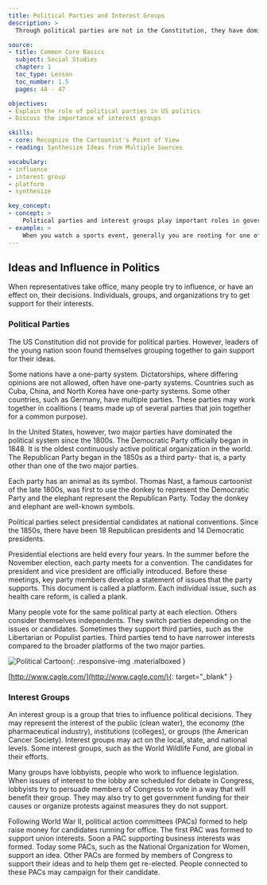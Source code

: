 ```yaml
---
title: Political Parties and Interest Groups
description: >
  Through political parties are not in the Constitution, they have dominated politics since the 1800s. Interest groups try to influence political decisions, working to promote their ideas at all levels of government.

source:
- title: Common Core Basics
  subject: Social Studies
  chapter: 1
  toc_type: Lesson
  toc_number: 1.5
  pages: 44 - 47

objectives:
- Explain the role of political parties in US politics
- Discuss the importance of interest groups

skills:
- core: Recognize the Cartoonist's Point of View
- reading: Synthesize Ideas from Multiple Sources

vocabulary:
- influence
- interest group
- platform
- synthesize

key_concept:
- concept: >
    Political parties and interest groups play important roles in government at all levels.
- example: >
    When you watch a sports event, generally you are rooting for one of the teams. You have a point of view, and it influences the way you evaluate the referee, the other team, and even the band and the cheerleaders.<br /><br />Political parties and interest groups also have points of view in favor of ideas and policies or against them. Politicians generally identify themselves with one party. Interest groups can advocate, or promote, one particular issue, or they can support an industry or a specific group of people.
---
```

## Ideas and Influence in Politics

When representatives take office, many people try to influence, or have an effect on, their decisions. Individuals, groups, and organizations try to get support for their interests.

### Political Parties

The US Constitution did not provide for political parties. However, leaders of the young nation soon found themselves grouping together to gain support for their ideas.

Some nations have a one-party system. Dictatorships, where differing opinions are not allowed, often have one-party systems. Countries such as Cuba, China, and North Korea have one-party systems. Some other countries, such as Germany, have multiple parties. These parties may work together in coalitions ( teams made up of several parties that join together for a common purpose).

In the United States, however, two major parties have dominated the political system since the 1800s. The Democratic Party officially began in  1848. It is the oldest continuously active political organization in the world. The Republican Party began in the 1850s as a third party- that is, a party other than one of the two major parties.

Each party has an animal as its symbol. Thomas Nast, a famous cartoonist of the late 1800s, was first to use the donkey to represent the Democratic Party and the elephant represent the Republican Party. Today the donkey and elephant are well-known symbols.

Political parties  select presidential candidates at national conventions. Since the 1850s, there have been 18 Republican presidents and 14 Democratic presidents.

Presidential elections are held every four years. In the summer before the November election, each party meets for a convention. The candidates for president and vice president are officially introduced. Before these meetings, key party members develop a statement of issues that the party supports. This document is called a platform. Each individual issue, such as health care reform, is called a plank.

Many people vote for the same political party at each election. Others consider themselves independents. They switch parties depending on the issues or candidates. Sometimes they support third parties, such as the Libertarian or Populist parties. Third parties tend to have narrower interests compared to the broader platforms of the two major parties.

![Political Cartoon](.../img/cagle.com.jpg){: .responsive-img .materialboxed }

[http://www.cagle.com/](http://www.cagle.com/){: target="_blank" }

### Interest Groups

An interest group is a group that tries to influence political decisions. They may represent the interest of the public (clean water), the economy (the pharmaceutical industry), institutions (colleges), or groups (the American Cancer Society). Interest groups may act on the local, state, and national levels. Some interest groups, such as the World Wildlife Fund, are global in their efforts.

Many groups have lobbyists, people who work to influence legislation. When issues of interest to the lobby are scheduled for debate in Congress, lobbyists try to persuade members of Congress to vote in a way that will benefit their group. They may also try to get government funding for their causes or organize protests against measures they do not support.

Following World War II, political action committees (PACs) formed to help raise money for candidates running for office. The first PAC was formed to support union interests. Soon a PAC supporting business interests was formed. Today some PACs, such as the National Organization for Women, support an idea. Other PACs are formed by members of Congress to support their ideas and to help them get re-elected. People connected to these PACs may campaign for their candidate.